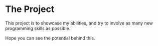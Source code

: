 # The Project
This project is to showcase my abilities, and try to involve as many new programming skills as possible. 

Hope you can see the potential behind this.
